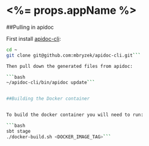 # <%= props.appName %>

##Pulling in apidoc

First install [apidoc-cli](https://github.com/mbryzek/apidoc-cli):

```bash
cd ~
git clone git@github.com:mbryzek/apidoc-cli.git```

Then pull down the generated files from apidoc:

```bash
~/apidoc-cli/bin/apidoc update```


##Building the Docker container


To build the docker container you will need to run:

```bash
sbt stage
./docker-build.sh <DOCKER_IMAGE_TAG>```

